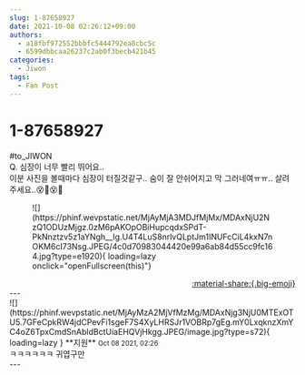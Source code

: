 ```yaml
---
slug: 1-87658927
date: 2021-10-08 02:26:12+09:00
authors:
  - a18fbf972552bbbfc5444792ea8cbc5c
  - 6599dbbcaa26237c2ab0f3becb421b45
categories:
  - Jiwon
tags:
  - Fan Post
---
```


# 1-87658927

<div class="post-container" markdown="1">
<div class="content-container md-sidebar__scrollwrap" markdown="1">

\#to_JIWON<br>Q. 심장이 너무 빨리 뛰어요.. <br>이분 사진을 볼때마다 심장이 터질것같구.. 숨이 잘 안쉬어지고 막 그러네여ㅠㅠ.. 살려주세요..😵💫😵💫
<figure markdown="1">
![](https://phinf.wevpstatic.net/MjAyMjA3MDJfMjMx/MDAxNjU2NzQ1ODUzMjgz.0zM6pAKOpOBiHupcqdxSPdT-PkNnztzv5z1aYNgh__Ig.U4T4LuS8nrlvQLptJm1INUFcCiL4kxN7nOKM6cI73Nsg.JPEG/4c0d70983044420e99a6ab84d55cc9fc164.jpg?type=e1920){ loading=lazy onclick="openFullscreen(this)"}
</figure>


</div>
</div>

<div style="text-align: right;" markdown="1">
<a href="https://weverse.io/fromis9/fanpost/1-87658927" style="text-align: right;">:material-share:{.big-emoji}</a>
</div>
---

<div class="comments-container md-sidebar__scrollwrap" markdown="1">
<div class="comment" markdown="1">
<div class='id-container' markdown="1">
![](https://phinf.wevpstatic.net/MjAyMzA2MjVfMzMg/MDAxNjg3NjU0MTExOTU5.7GFeCpkRW4jdCPevFi1sgeF7S4XyLHRSJr1VOBRp7gEg.mY0LxqknzXmYC4oZ6TpxCmdSnAbldBctUiaEHQVjHkgg.JPEG/image.jpg?type=s72){ loading=lazy }
**<span class="artist">지원</span>** <small>Oct 08 2021, 02:26</small><br>
</div>
<div class='comment-body' markdown="1">
ㅋㅋㅋㅋㅋㅋ 귀엽구만
</div>
</div>
</div>
---
